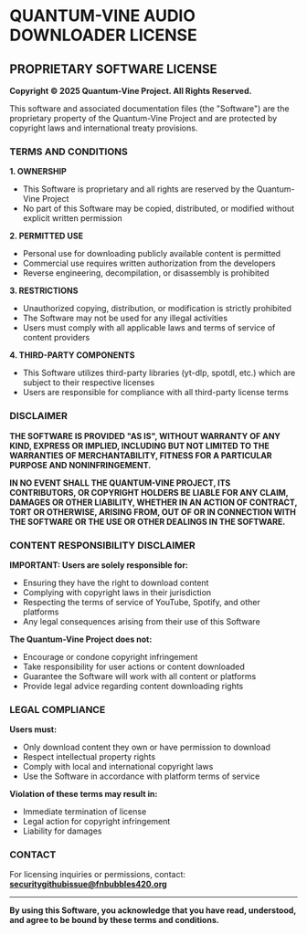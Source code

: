 # QUANTUM-VINE AUDIO DOWNLOADER LICENSE

## PROPRIETARY SOFTWARE LICENSE

**Copyright © 2025 Quantum-Vine Project. All Rights Reserved.**

This software and associated documentation files (the "Software") are the proprietary property of the Quantum-Vine Project and are protected by copyright laws and international treaty provisions.

### TERMS AND CONDITIONS

**1. OWNERSHIP**
- This Software is proprietary and all rights are reserved by the Quantum-Vine Project
- No part of this Software may be copied, distributed, or modified without explicit written permission

**2. PERMITTED USE**
- Personal use for downloading publicly available content is permitted
- Commercial use requires written authorization from the developers
- Reverse engineering, decompilation, or disassembly is prohibited

**3. RESTRICTIONS**
- Unauthorized copying, distribution, or modification is strictly prohibited
- The Software may not be used for any illegal activities
- Users must comply with all applicable laws and terms of service of content providers

**4. THIRD-PARTY COMPONENTS**
- This Software utilizes third-party libraries (yt-dlp, spotdl, etc.) which are subject to their respective licenses
- Users are responsible for compliance with all third-party license terms

### DISCLAIMER

**THE SOFTWARE IS PROVIDED "AS IS", WITHOUT WARRANTY OF ANY KIND, EXPRESS OR IMPLIED, INCLUDING BUT NOT LIMITED TO THE WARRANTIES OF MERCHANTABILITY, FITNESS FOR A PARTICULAR PURPOSE AND NONINFRINGEMENT.**

**IN NO EVENT SHALL THE QUANTUM-VINE PROJECT, ITS CONTRIBUTORS, OR COPYRIGHT HOLDERS BE LIABLE FOR ANY CLAIM, DAMAGES OR OTHER LIABILITY, WHETHER IN AN ACTION OF CONTRACT, TORT OR OTHERWISE, ARISING FROM, OUT OF OR IN CONNECTION WITH THE SOFTWARE OR THE USE OR OTHER DEALINGS IN THE SOFTWARE.**

### CONTENT RESPONSIBILITY DISCLAIMER

**IMPORTANT: Users are solely responsible for:**
- Ensuring they have the right to download content
- Complying with copyright laws in their jurisdiction
- Respecting the terms of service of YouTube, Spotify, and other platforms
- Any legal consequences arising from their use of this Software

**The Quantum-Vine Project does not:**
- Encourage or condone copyright infringement
- Take responsibility for user actions or content downloaded
- Guarantee the Software will work with all content or platforms
- Provide legal advice regarding content downloading rights

### LEGAL COMPLIANCE

**Users must:**
- Only download content they own or have permission to download
- Respect intellectual property rights
- Comply with local and international copyright laws
- Use the Software in accordance with platform terms of service

**Violation of these terms may result in:**
- Immediate termination of license
- Legal action for copyright infringement
- Liability for damages

### CONTACT

For licensing inquiries or permissions, contact: **securitygithubissue@fnbubbles420.org**

---

**By using this Software, you acknowledge that you have read, understood, and agree to be bound by these terms and conditions.**
